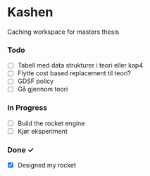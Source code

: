 # Kashen

Caching workspace for masters thesis

### Todo

- [ ] Tabell med data strukturer i teori eller kap4  
- [ ] Flytte cost based replacement til teori?  
- [ ] GDSF policy  
- [ ] Gå gjennom teori  

### In Progress

- [ ] Build the rocket engine  
- [ ] Kjør eksperiment  

### Done ✓

- [x] Designed my rocket  

